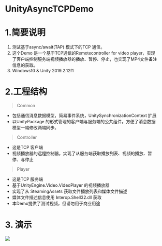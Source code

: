 # UnityAsyncTCPDemo

# 1.简要说明
1. 测试基于async/await(TAP) 模式下的TCP 通信。
2. 这个Demo 是一个基于TCP通信的Remotecontroller for video player，实现了客户端控制服务端视频播放器的播放、暂停、停止，也实现了MP4文件备注信息的获取。
3. Windows10 & Unity 2019.2.12f1 

# 2.工程结构
> Common 
- 包括通信消息数据模型，简易事件系统，UnitySynchronizationContext 扩展
- 以UnityPackage 的形式管理的客户端与服务端的公共组件，方便了消息数据模型一端修改两端同步。

> Controller
- 这是TCP 客户端
- 视频播放器的远程控制器，实现了从服务端获取播放列表、视频的播放、暂停、与停止

> Player 
- 这是TCP 服务端
- 基于UnityEngine.Video.VideoPlayer 的视频播放器
- 实现了从 SteamingAssets 获取文件播放列表和媒体文件描述
- 媒体文件描述信息使用 Interop.Shell32.dll 获取
- 本Demo提供了测试视频，但请勿用于商业用途

# 3. 演示
![](Doc/Demo.gif)
